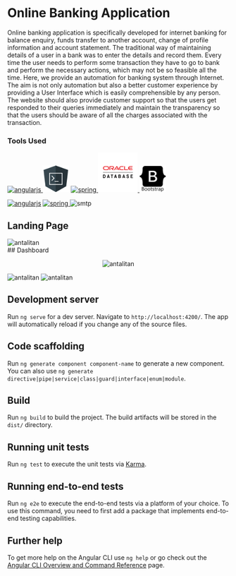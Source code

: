 # Online Banking Application

<p>Online banking application is specifically developed for internet banking for balance enquiry, funds transfer to another account, change of profile information and account statement. The traditional way of maintaining details of a user in a bank was to enter the details and record them. Every time the user needs to perform some transaction they have to go to bank and perform the necessary actions, which may not be so feasible all the time. Here, we provide an automation for banking system through Internet. The aim is not only automation but also a better customer experience by providing a User Interface which is easily comprehensible by any person. The website should also provide customer support so that the users get responded to their queries immediately and maintain the transparency so that the users should be aware of all the charges associated with the transaction.
</p>
<h3>Tools Used</h3>
<p align="left"> <a href="https://angular.io" target="_blank" rel="noreferrer"> <img src="https://avatars.githubusercontent.com/u/89942104" alt="angularjs" width="60" height="60"/>
<img src="https://raw.githubusercontent.com/github/explore/a0cf34a89ad56efa4cf947a7c8dc359d9b738b5d/topics/angular-cli/angular-cli.png" alt="angularjs" width="60" height="60"/></a>
<a href="https://spring.io/" target="_blank" rel="noreferrer"> <img src="https://www.vectorlogo.zone/logos/springio/springio-icon.svg" alt="spring" width="60" height="60"/> </a>
  <a href="https://www.oracle.com/database/technologies/11g-112010-sparc64soft.html" target="_blank" rel="noreferrer"> <img src="https://raw.githubusercontent.com/github/explore/902a8a38f1e277eb27d2a10ab95a3d524a6ea22f/topics/oracle-database/oracle-database.png" alt="oracle11g" style="padding-top: 30" width="90" height="90"/> </a>
  <a href="https://getbootstrap.com" target="_blank" rel="noreferrer"> <img src="https://raw.githubusercontent.com/devicons/devicon/master/icons/bootstrap/bootstrap-plain-wordmark.svg" alt="bootstrap" width="60" height="60"/> </a>
<p align="left"> <a href="https://angular.io" target="_blank" rel="noreferrer"> <img src="https://camo.githubusercontent.com/dd543f7181aacc2cc0f62d3814249f66eb0cb20ce73695103a367f9e7e45f53b/68747470733a2f2f63646e2e7261776769742e636f6d2f6d69636861656c646f79652f6d61742d70726f67726573732d627574746f6e732f6d61737465722f64656d6f2f7372632f6173736574732f6c6f676f2e737667" alt="angularjs" width="60" height="60"/></a>
<a href="https://spring.io/" target="_blank" rel="noreferrer"> <img src="https://camo.githubusercontent.com/7ab6964e09723ec9951ed10436b34c29a325f356649b77ff5c02f64ba53b5752/68747470733a2f2f647a6f6e652e636f6d2f73746f726167652f74656d702f31323433343131382d737072696e672d626f6f742d6c6f676f2e706e67" alt="spring" width="60" height="60"/> </a>
<img src="https://raw.githubusercontent.com/yanyingwang/smtp/master/favicon.jpg" alt="smtp" width="70" height="70"/></p>
  
## Landing Page
<img src="https://ltibanks.s3.amazonaws.com/Project+Gladiator+Banking+Application-7.png" alt="antalitan" />
  <br>
## Dashboard
  <br>
<p align="center"><img src="https://ltibanks.s3.amazonaws.com/Project+Gladiator+Banking+Application-10.png" alt="antalitan" ></p>
<p align="left"><img src="https://ltibanks.s3.amazonaws.com/Project+Gladiator+Banking+Application-11.jpg" alt="antalitan" width="500" height="250"/>
<img src="https://ltibanks.s3.amazonaws.com/Project+Gladiator+Banking+Application-9.jpg" alt="antalitan" width="500" height="250"/></p>

## Development server

Run `ng serve` for a dev server. Navigate to `http://localhost:4200/`. The app will automatically reload if you change any of the source files.

## Code scaffolding

Run `ng generate component component-name` to generate a new component. You can also use `ng generate directive|pipe|service|class|guard|interface|enum|module`.

## Build

Run `ng build` to build the project. The build artifacts will be stored in the `dist/` directory.

## Running unit tests

Run `ng test` to execute the unit tests via [Karma](https://karma-runner.github.io).

## Running end-to-end tests

Run `ng e2e` to execute the end-to-end tests via a platform of your choice. To use this command, you need to first add a package that implements end-to-end testing capabilities.

## Further help

To get more help on the Angular CLI use `ng help` or go check out the [Angular CLI Overview and Command Reference](https://angular.io/cli) page.
